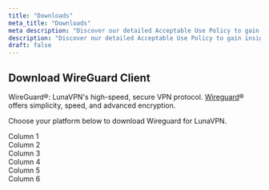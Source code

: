 ```yaml
---
title: "Downloads"
meta_title: "Downloads"
meta description: "Discover our detailed Acceptable Use Policy to gain insight into how we safeguard your personal data and guarantee your online privacy. Explore the types of information we collect, its purpose, and your rights concerning your data."
description: "Discover our detailed Acceptable Use Policy to gain insight into how we safeguard your personal data and guarantee your online privacy. Explore the types of information we collect, its purpose, and your rights concerning your data."
draft: false
---
```


## Download WireGuard Client

WireGuard&reg;: LunaVPN's high-speed, secure VPN protocol. <a href="https://www.wireguard.com/" target="_blank">Wireguard</a>&reg; offers simplicity, speed, and advanced encryption.

Choose your platform below to download Wireguard for LunaVPN.

<div class="grid grid-cols-1 sm:grid-cols-2 md:grid-cols-3 lg:grid-cols-6 gap-4">
    <div class="p-4 bg-gray-0">Column 1</div>
    <div class="p-4 bg-gray-200 text-center">Column 2</div>
    <div class="p-4 bg-gray-300">Column 3</div>
    <div class="p-4 bg-gray-400">Column 4</div>
    <div class="p-4 bg-gray-500">Column 5</div>
    <div class="p-4 bg-gray-600">Column 6</div>
</div>

